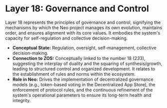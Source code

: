 # Layer 18: Governance and Control

Layer 18 represents the principles of governance and control, signifying the mechanisms by which the Neo project manages its own evolution, maintains order, and ensures alignment with its core values. It embodies the system's capacity for self-regulation and collective decision-making.

-   **Conceptual State:** Regulation, oversight, self-management, collective decision-making.
-   **Connection to ZOS:** Conceptually linked to the number 18 (2*3*3), suggesting the interplay of duality and the squaring of synthesis/growth, leading to structured control and organized development. It relates to the establishment of rules and norms within the ecosystem.
-   **Role in Neo:** Drives the implementation of decentralized governance models (e.g., token-based voting in the Decentralized App Store), the enforcement of protocol rules, and the continuous refinement of the system's operational parameters to ensure its long-term health and integrity.